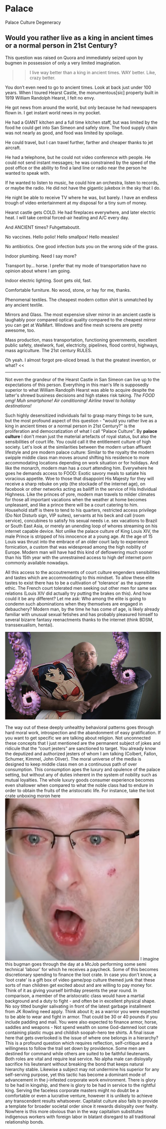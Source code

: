 # Palace

Palace Culture Degeneracy

## Would you rather live as a king in ancient times or a normal person in 21st Century?

This question was raised on Quora and immediately seized upon by bugmen in possession of only a very limited imagination.

>> I live way better than a king in ancient times. WAY better. Like, crazy better.

You don’t even need to go to ancient times. Look at back just under 100 years. When I toured Hearst Castle, the monumentous[sic] property built in 1919 William Randolph Hearst, I felt no envy.

He got news from around the world, but only because he had newspapers flown in. I get instant world news in my pocket.

He had a GIANT kitchen and a full time kitchen staff, but was limited by the food he could get into San Simeon and safely store. The food supply chain was not nearly as good, and food was limited by spoilage.

He could travel, but I can travel further, farther and cheaper thanks to jet aircraft.

He had a telephone, but he could not video conference with people. He could not send instant messages; he was constrained by the speed of the post office or the ability to find a land line or radio near the person he wanted to speak with.

If he wanted to listen to music, he could hire an orchestra, listen to records, or maybe the radio. He did not have the gigantic jukebox in the sky that I do.

He night be able to receive TV where he was, but barely. I have an endless trough of video entertainment at my disposal for a tiny sum of money.

Hearst castle gets COLD. He had fireplaces everywhere, and later electric heat. I will take central forced-air heating and A/C every day.

And ANCIENT times? Fuhgettaboutit.

No vaccines. Hello polio! Hello smallpox! Hello measles!

No antibiotics. One good infection buts you on the wrong side of the grass.

Indoor plumbing. Need I say more?

Transport by… horse. I prefer that my mode of transportation have no opinion about where I am going.

Indoor electric lighting. Soot gets old, fast.

Comfortable furniture. No wood, stone, or hay for me, thanks.

Phenomenal textiles. The cheapest modern cotton shirt is unmatched by any ancient textile.

Mirrors and Glass. The most expensive silver mirror in an ancient castle is laughably poor compared optical quality compared to the cheapest mirror you can get at WalMart. Windows and fine mesh screens are pretty awesome, too.

Mass production, mass transportation, functioning governments, excellent public safety, steelwork, fuel, electricity, pipelines, flood control, highways, mass agriculture. The 21st century RULES.

Oh yeah. I almost forgot pre-sliced bread. Is that the greatest invention, or what? <<


---


Not even the grandeur of the Hearst Castle in San Simeon can live up to the expectations of this person. Everything in this man's life is supposedly superior to what William Randoplh Hearst was able to acquire despite the latter's shrewd business decisions and high stakes risk taking.
*The FOOD omg!*
*Muh smartphone!* 
*Air conditioning!*
*Airline travel to holiday destinations!*

Such highly desensitized individuals fail to grasp many things to be sure, but the most profound aspect of this question - "would you rather live as a king in ancient times or a normal person in 21st Century?" is the proliferation and democratization of what I call “Palace Culture”.
By **palace culture** I don't mean just the material artefacts of royal status, but also the sensibilities of court life. You could call it the entitlement culture of high society.
Let's look at the similarities between the modern urban affluent lifestyle and pre modern palace culture: 
Similar to the royalty the modern swipple middle class man moves around shifting his residence to more accommodating locations depending on work situation or for holidays. And like the monarch, modern man has a court attending him. Everywhere he goes he demands access to FOOD:  Exotic savory meals to satiate his voracious appetite. Woe to those that disappoint His Majesty for they will receive a sharp rebuke on yelp (the stockade of the internet age), on facebook or other networks acting as bailiff in the service of His Individual Highness.
Like the princes of yore, modern man travels to milder climates for those all important vacations when the weather at home becomes unpleasant, and like a prince there will be a court catering to him. Household staff is there to tend to his quarters, restricted access privilege (Do Not Disturb sign, VIP suites), servants at his beck and call (room service), concubines to satisfy his sexual needs i.e. sex vacations to Brazil or South East Asia, or merely an unending loop of whores streaming on his internet capable device. Not unlike the palace culture of King Louis XIV, the male Prince is stripped of his innocence at a young age. At the age of 15 Louis was thrust into the embrace of an older court lady to experience fornication, a custom that was widespread among the high nobility of Europe. Modern man will have had this kind of deflowering much sooner than his 15th year with the unrestrained access to high def internet porn commonly available nowadays. 

All this access to the accoutrements of court culture engenders sensibilities and tastes which are accommodating to this mindset. To allow these elite tastes to exist there has to be a cultivation of 'tolerance' as the supreme ethic. The French court tolerated men seeking out other men for same sex relations (Louis XIV did actually try putting the brakes on this). And how could it be any different? Let me ask: Who among the elite is going to condemn such abominations when they themselves are engaged in debauchery? Modern man, by the time he has come of age, is likely already familiar with unusual sexual fetishes and has probably pleasured himself to several bizarre fantasy reenactments thanks to the internet (think BDSM, transsexualism, hentai).


![enter image description here](https://github.com/harrygoldblatt/writings/blob/master/kurthentai-768x432.jpg?raw=true)

The way out of these deeply unhealthy behavioral patterns goes through hard moral work, introspection and the abandonment of easy gratification. If you want to get specific we are talking about religion. Not unconnected these concepts that I just mentioned are the permanent subject of jokes and ridicule that the “court jesters” are sanctioned to target. You already know the deputized and authorized jesters of whom I am talking (Colbert, Fallon, Schumer, Kimmel, John Oliver). 
The moral universe of the media is designed to keep middle class men on a continuous path of over consumption. This consumption apes the luxury and opulence of the palace setting, but without any of duties inherent in the system of nobility such as mutual loyalties. The whole luxury goods consumer experience becomes even shallower when compared to what the noble class had to endure in order to obtain the fruits of the aristocratic life. For instance, take the loot crate unboxing moron here
![enter image description here](https://github.com/harrygoldblatt/writings/blob/master/buttscrying.png?raw=true)
I imagine this bugman goes through the day at a McJob performing some semi technical 'labour' for which he receives a paycheck. Some of this becomes discretionary spending to finance the loot crate. In case you don't know, a 'loot crate' is a gift box of video game/pop culture themed junk that these sorts of man children get excited about and are willing to pay money for. Think of it as giving yourself birthday presents the year round. In comparison, a member of the aristocratic class would have a martial background and a duty to fight - and often be in excellent physical shape. No soy titted bungler salivating in front of the latest garbage installment from JK Rowling need apply. Think about it; as a warrior you were expected to be able to wear and fight in armor. That could be 30 or 40 pounds if you include padding and mail. You were also expected to finance armor, horse, saddles and weapons - Not spend wealth on some God-damned loot crate containing plastic mugs and childish soopah-hero tee shirts.
A final issue here that gets overlooked is the issue of where one belongs in a hierarchy?
This is a profound question which requires reflection, self-critique and a willingness to follow the trail set down by providence. Some men are destined for command while others are suited to be faithful lieutenants. Both roles are vital and require leal service. No alpha male can disloyally sacrifice his lieutenant without breaking the bond that keeps natural hierarchy stable. Likewise a subject may not undermine his superior for any self-serving purpose, yet this tactic has become a dominant mode of advancement in the j-infested corporate work environment.
There is glory to be had in kingship, and there is glory to be had in service to the rightful king. Serving the faceless corporate masters might no doubt be a comfortable or even a lucrative venture, however it is unlikely to achieve any transcendent results whatsoever. Capitalist culture also fails to provide a template for broader societal order since it rewards disloyalty over fealty. Nowhere is this more obvious than in the way capitalism substitutes indigenous workers with foreign labor in blatant disregard to all traditional relationship bonds.   

<!--stackedit_data:
eyJoaXN0b3J5IjpbMTQ5ODM2NTc0OSwtMTMxMTY4NzUyNV19
-->